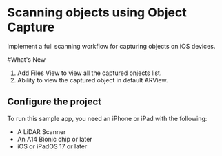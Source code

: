 # Scanning objects using Object Capture

Implement a full scanning workflow for capturing objects on iOS devices.

#What's New
1. Add Files View to view all the captured onjects list.
2. Ability to view the captured object in default ARView.

## Configure the project

To run this sample app, you need an iPhone or iPad with the following: 
- A LiDAR Scanner
- An A14 Bionic chip or later
- iOS or iPadOS 17 or later
